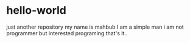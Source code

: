 # hello-world
just another repository
my name is mahbub
I am a simple man 
i am not programmer but interested programing
that's it..
